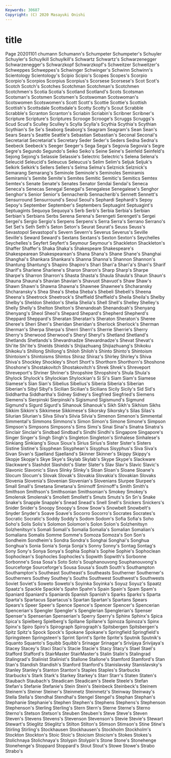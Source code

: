 ```yaml
---
Keywords: 30687
Copyright: (C) 2020 Masayuki Onishi
---
```


# title
Page 20201101
chumann
Schumann's Schumpeter Schumpeter's Schuyler Schuyler's Schuylkill Schuylkill's Schwartz Schwartz's Schwarzenegger
Schwarzenegger's Schwarzkopf Schwarzkopf's Schweitzer Schweitzer's Schweppes Schweppes's Schwinger Schwinger's Schwinn
Schwinn's Scientology Scientology's Scipio Scipio's Scopes Scopes's Scorpio Scorpio's Scorpios
Scorpius Scorpius's Scorsese Scorsese's Scot Scot's Scotch Scotch's Scotches Scotchman
Scotchman's Scotchmen Scotchmen's Scotia Scotia's Scotland Scotland's Scots Scotsman Scotsman's
Scotsmen Scotsmen's Scotswoman Scotswoman's Scotswomen Scotswomen's Scott Scott's Scottie Scottie's
Scottish Scottish's Scottsdale Scottsdale's Scotty Scotty's Scout Scrabble Scrabble's Scranton
Scranton's Scriabin Scriabin's Scribner Scribner's Scripture Scripture's Scriptures Scrooge Scrooge's
Scruggs Scruggs's Scud Scud's Sculley Sculley's Scylla Scylla's Scythia Scythia's
Scythian Scythian's Se Se's Seaborg Seaborg's Seagram Seagram's Sean Sean's
Sears Sears's Seattle Seattle's Sebastian Sebastian's Seconal Seconal's Secretariat Secretariat's
Secretary Seder Seder's Seders Sedna Sedna's Seebeck Seebeck's Seeger Seeger's
Sega Sega's Segovia Segovia's Segre Segre's Segundo Segundo's Seiko Seiko's
Seine Seine's Seinfeld Seinfeld's Sejong Sejong's Selassie Selassie's Selectric Selectric's
Selena Selena's Seleucid Seleucid's Seleucus Seleucus's Selim Selim's Seljuk Seljuk's
Selkirk Selkirk's Sellers Sellers's Selma Selma's Selznick Selznick's Semarang Semarang's
Seminole Seminole's Seminoles Semiramis Semiramis's Semite Semite's Semites Semitic Semitic's
Semitics Semtex Semtex's Senate Senate's Senates Senator Sendai Sendai's Seneca
Seneca's Senecas Senegal Senegal's Senegalese Senegalese's Senghor Senghor's Senior Senior's
Sennacherib Sennacherib's Sennett Sennett's Sensurround Sensurround's Seoul Seoul's Sephardi Sephardi's
Sepoy Sepoy's September September's Septembers Septuagint Septuagint's Septuagints Sequoya Sequoya's
Serb Serb's Serbia Serbia's Serbian Serbian's Serbians Serbs Serena Serena's
Serengeti Serengeti's Sergei Sergei's Sergio Sergio's Serpens Serpens's Serra Serra's
Serrano Serrano's Set Set's Seth Seth's Seton Seton's Seurat Seurat's
Seuss Seuss's Sevastopol Sevastopol's Severn Severn's Severus Severus's Seville Seville's
Seward Seward's Sextans Sextans's Sexton Sexton's Seychelles Seychelles's Seyfert Seyfert's
Seymour Seymour's Shackleton Shackleton's Shaffer Shaffer's Shaka Shaka's Shakespeare Shakespeare's
Shakespearean Shakespearean's Shana Shana's Shane Shane's Shanghai Shanghai's Shankara Shankara's
Shanna Shanna's Shannon Shannon's Shantung Shantung's Shapiro Shapiro's Shari Shari'a
Shari'a's Shari's Sharif Sharif's Sharlene Sharlene's Sharon Sharon's Sharp Sharp's
Sharpe Sharpe's Sharron Sharron's Shasta Shasta's Shaula Shaula's Shaun Shaun's
Shauna Shauna's Shavian Shavian's Shavuot Shavuot's Shaw Shaw's Shawn Shawn's
Shawna Shawna's Shawnee Shawnee's Shcharansky Shcharansky's Shea Shea's Sheba Sheba's
Shebeli Shebeli's Sheena Sheena's Sheetrock Sheetrock's Sheffield Sheffield's Sheila Sheila's
Shelby Shelby's Sheldon Sheldon's Shelia Shelia's Shell Shell's Shelley Shelley's
Shelly Shelly's Shelton Shelton's Shenandoah Shenandoah's Shenyang Shenyang's Sheol Sheol's
Shepard Shepard's Shepherd Shepherd's Sheppard Sheppard's Sheratan Sheratan's Sheraton Sheraton's
Sheree Sheree's Sheri Sheri's Sheridan Sheridan's Sherlock Sherlock's Sherman Sherman's
Sherpa Sherpa's Sherri Sherri's Sherrie Sherrie's Sherry Sherry's Sherwood Sherwood's
Sheryl Sheryl's Shetland Shetland's Shetlands Shetlands's Shevardnadze Shevardnadze's Shevat Shevat's
Shi'ite Shi'ite's Shields Shields's Shijiazhuang Shijiazhuang's Shikoku Shikoku's Shillong Shillong's
Shiloh Shiloh's Shinto Shinto's Shintoism Shintoism's Shintoisms Shintos Shiraz Shiraz's
Shirley Shirley's Shiva Shiva's Shockley Shockley's Short Short's Shorthorn Shorthorn's
Shoshone Shoshone's Shostakovitch Shostakovitch's Shrek Shrek's Shreveport Shreveport's Shriner Shriner's
Shropshire Shropshire's Shula Shula's Shylock Shylock's Shylockian Shylockian's Si Si's
Siam Siam's Siamese Siamese's Sian Sian's Sibelius Sibelius's Siberia Siberia's
Siberian Siberian's Sibyl Sibyl's Sicilian Sicilian's Sicilians Sicily Sicily's Sid
Sid's Siddhartha Siddhartha's Sidney Sidney's Siegfried Siegfried's Siemens Siemens's Sierpinski
Sierpinski's Sigismund Sigismund's Sigmund Sigmund's Sigurd Sigurd's Sihanouk Sihanouk's Sikh
Sikh's Sikhism Sikhs Sikkim Sikkim's Sikkimese Sikkimese's Sikorsky Sikorsky's Silas
Silas's Silurian Silurian's Silva Silva's Silvia Silvia's Simenon Simenon's Simmental
Simmental's Simmons Simmons's Simon Simon's Simone Simone's Simpson Simpson's Simpsons
Simpsons's Sims Sims's Sinai Sinai's Sinatra Sinatra's Sinclair Sinclair's Sindbad
Sindbad's Sindhi Sindhi's Singapore Singapore's Singer Singer's Singh Singh's Singleton
Singleton's Sinhalese Sinhalese's Sinkiang Sinkiang's Sioux Sioux's Sirius Sirius's Sister
Sister's Sisters Sistine Sistine's Sisyphean Sisyphean's Sisyphus Sisyphus's Siva Siva's
Sivan Sivan's Sjaelland Sjaelland's Skinner Skinner's Skippy Skippy's Skopje Skopje's
Skye Skye's Skylab Skylab's Skype Skype's Slackware Slackware's Slashdot Slashdot's
Slater Slater's Slav Slav's Slavic Slavic's Slavonic Slavonic's Slavs Slinky
Slinky's Sloan Sloan's Sloane Sloane's Slocum Slocum's Slovak Slovak's Slovakia
Slovakia's Slovakian Slovaks Slovenia Slovenia's Slovenian Slovenian's Slovenians Slurpee Slurpee's
Small Small's Smetana Smetana's Smirnoff Smirnoff's Smith Smith's Smithson Smithson's
Smithsonian Smithsonian's Smokey Smokey's Smolensk Smolensk's Smollett Smollett's Smuts Smuts's
Sn Sn's Snake Snake's Snapple Snapple's Snead Snead's Snell Snell's
Snickers Snickers's Snider Snider's Snoopy Snoopy's Snow Snow's Snowbelt Snowbelt's
Snyder Snyder's Soave Soave's Socorro Socorro's Socrates Socrates's Socratic Socratic's
Soddy Soddy's Sodom Sodom's Sofia Sofia's Soho Soho's Solis Solis's
Solomon Solomon's Solon Solon's Solzhenitsyn Solzhenitsyn's Somali Somali's Somalia Somalia's
Somalian Somalian's Somalians Somalis Somme Somme's Somoza Somoza's Son Son's
Sondheim Sondheim's Sondra Sondra's Songhai Songhai's Songhua Songhua's Sonia Sonia's
Sonja Sonja's Sonny Sonny's Sontag Sontag's Sony Sony's Sonya Sonya's
Sophia Sophia's Sophie Sophie's Sophoclean Sophoclean's Sophocles Sophocles's Sopwith Sopwith's
Sorbonne Sorbonne's Sosa Sosa's Soto Soto's Souphanouvong Souphanouvong's Sourceforge Sourceforge's
Sousa Sousa's South South's Southampton Southampton's Southeast Southeast's Southeasts Southerner
Southerner's Southerners Southey Southey's Souths Southwest Southwest's Southwests Soviet Soviet's
Soweto Soweto's Soyinka Soyinka's Soyuz Soyuz's Spaatz Spaatz's Spackle Spackle's
Spahn Spahn's Spain Spain's Spam Spam's Spaniard Spaniard's Spaniards Spanish
Spanish's Sparks Sparks's Sparta Sparta's Spartacus Spartacus's Spartan Spartan's Spartans
Spears Spears's Speer Speer's Spence Spence's Spencer Spencer's Spencerian Spencerian's
Spengler Spengler's Spenglerian Spenglerian's Spenser Spenser's Spenserian Spenserian's Sperry Sperry's
Sphinx Sphinx's Spica Spica's Spielberg Spielberg's Spillane Spillane's Spinoza Spinoza's
Spinx Spinx's Spiro Spiro's Spirograph Spirograph's Spitsbergen Spitsbergen's Spitz Spitz's
Spock Spock's Spokane Spokane's Springfield Springfield's Springsteen Springsteen's Sprint Sprint's
Sprite Sprite's Sputnik Sputnik's Squanto Squanto's Squibb Squibb's Srinagar Srinagar's
Srivijaya Srivijaya's Stacey Stacey's Staci Staci's Stacie Stacie's Stacy Stacy's
Stael Stael's Stafford Stafford's StairMaster StairMaster's Stalin Stalin's Stalingrad Stalingrad's
Stalinist Stalinist's Stallone Stallone's Stamford Stamford's Stan Stan's Standish Standish's
Stanford Stanford's Stanislavsky Stanislavsky's Stanley Stanley's Stanton Stanton's Staples Staples's
Starbucks Starbucks's Stark Stark's Starkey Starkey's Starr Starr's Staten Staten's
Staubach Staubach's Steadicam Steadicam's Steele Steele's Stefan Stefan's Stefanie Stefanie's
Stein Stein's Steinbeck Steinbeck's Steinem Steinem's Steiner Steiner's Steinmetz Steinmetz's
Steinway Steinway's Stella Stella's Stendhal Stendhal's Stengel Stengel's Stephan Stephan's
Stephanie Stephanie's Stephen Stephen's Stephens Stephens's Stephenson Stephenson's Sterling Sterling's
Stern Stern's Sterne Sterne's Sterno Sterno's Stetson Stetson's Steuben Steuben's
Steve Steve's Steven Steven's Stevens Stevens's Stevenson Stevenson's Stevie Stevie's
Stewart Stewart's Stieglitz Stieglitz's Stilton Stilton's Stimson Stimson's Stine Stine's
Stirling Stirling's Stockhausen Stockhausen's Stockholm Stockholm's Stockton Stockton's Stoic Stoic's
Stoicism Stoicism's Stokes Stokes's Stolichnaya Stolichnaya's Stolypin Stolypin's Stone Stone's
Stonehenge Stonehenge's Stoppard Stoppard's Stout Stout's Stowe Stowe's Strabo Strabo's
